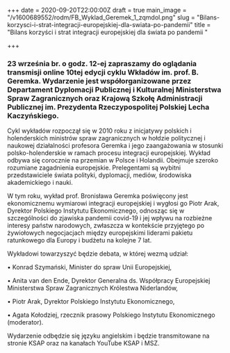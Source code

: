+++
date = 2020-09-20T22:00:00Z
draft = true
main_image = "/v1600689552/rodm/FB_Wyklad_Geremek_1_zqmdol.png"
slug = "Bilans-korzysci-i-strat-integracji-europejskiej-dla-swiata-po-pandemii"
title = "Bilans korzyści i strat integracji europejskiej dla świata po pandemii "

+++
### **23 września br. o godz. 12-ej zapraszamy do oglądania transmisji online 10tej edycji cyklu Wkładów im. prof. B. Geremka. Wydarzenie jest współorganizowane przez Departament Dyplomacji Publicznej i Kulturalnej Ministerstwa Spraw Zagranicznych oraz Krajową Szkołę Administracji Publicznej im. Prezydenta Rzeczypospolitej Polskiej Lecha Kaczyńskiego.**

Cykl wykładów rozpoczął się w 2010 roku z inicjatywy polskich i holenderskich ministrów spraw zagranicznych w hołdzie politycznej i naukowej działalności profesora Geremka i jego zaangażowania w stosunki polsko-holenderskie w ramach procesu integracji europejskiej. Wykład odbywa się corocznie na przemian w Polsce i Holandii. Obejmuje szeroko rozumiane zagadnienia europejskie. Prelegentami są wybitni przedstawiciele świata polityki, dyplomacji, mediów, środowiska akademickiego i nauki.

W tym roku, wykład prof. Bronisława Geremka poświęcony jest ekonomicznemu wymiarowi integracji europejskiej i wygłosi go Piotr Arak, Dyrektor Polskiego Instytutu Ekonomicznego, odnosząc się w szczególności do zjawiska pandemii covid-19 i jej wpływu na rozbieżne interesy państw narodowych, zwłaszcza w kontekście przyjętego po żywiołowych negocjacjach między europejskimi liderami pakietu ratunkowego dla Europy i budżetu na kolejne 7 lat.

Wykładowi towarzyszyć będzie debata, w której wezmą udział:

• Konrad Szymański, Minister do spraw Unii Europejskiej,

• Anita van den Ende, Dyrektor Generalna ds. Współpracy Europejskiej Ministerstwa Spraw Zagranicznych Królestwa Niderlandów,

• Piotr Arak, Dyrektor Polskiego Instytutu Ekonomicznego,

• Agata Kołodziej, rzecznik prasowy Polskiego Instytutu Ekonomicznego (moderator).

Wydarzenie odbędzie się języku angielskim i będzie transmitowane na stronie KSAP oraz na kanałach YouTube KSAP i MSZ.